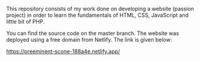 This repository consists of my work done on developing a website (passion project) in order to learn the fundamentals of HTML, CSS, JavaScript and little bit of PHP.

You can find the source code on the master branch. The website was deployed using a free domain from Netlify. The link is given below:

https://preeminent-scone-188a4e.netlify.app/
<!---
toastyho/toastyho is a ✨ special ✨ repository because its `README.md` (this file) appears on your GitHub profile.
You can click the Preview link to take a look at your changes.
--->
